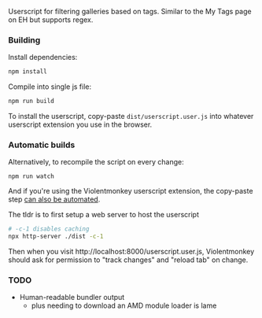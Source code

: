 Userscript for filtering galleries based on tags. Similar to the My Tags page on EH but supports regex.

### Building

Install dependencies:

```bash
npm install
```

Compile into single js file:

```bash
npm run build
```

To install the userscript, copy-paste `dist/userscript.user.js` into whatever userscript extension you use in the browser.

### Automatic builds

Alternatively, to recompile the script on every change:

```
npm run watch
```

And if you're using the Violentmonkey userscript extension, the copy-paste step [can also be automated](https://violentmonkey.github.io/posts/how-to-edit-scripts-with-your-favorite-editor/#install-a-local-script).

The tldr is to first setup a web server to host the userscript

```bash
# -c-1 disables caching
npx http-server ./dist -c-1
```

Then when you visit http://localhost:8000/userscript.user.js, Violentmonkey should ask for permission to "track changes" and "reload tab" on change.

### TODO

-   Human-readable bundler output
    -   plus needing to download an AMD module loader is lame

